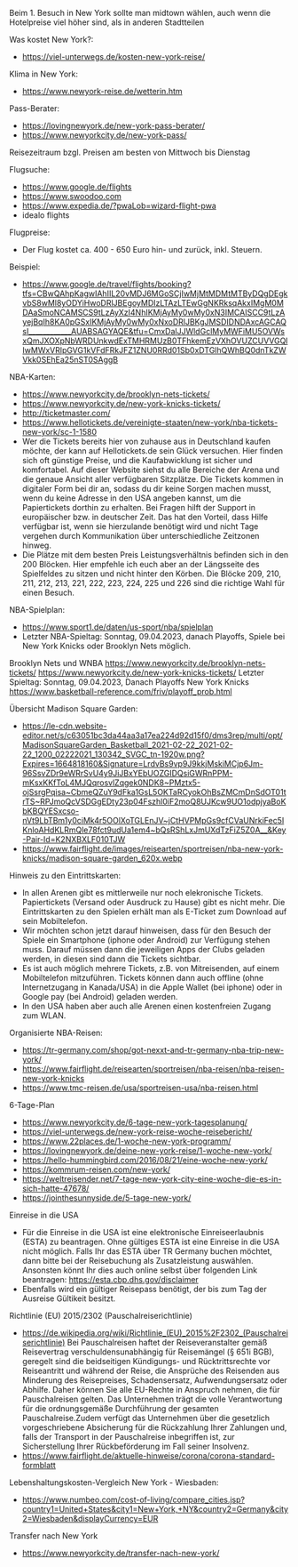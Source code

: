 Beim 1. Besuch in New York sollte man midtown wählen, auch wenn die Hotelpreise viel höher sind, als in anderen Stadtteilen


Was kostet New York?:
- https://viel-unterwegs.de/kosten-new-york-reise/

Klima in New York:
- https://www.newyork-reise.de/wetterin.htm

Pass-Berater:
- https://lovingnewyork.de/new-york-pass-berater/
- https://www.newyorkcity.de/new-york-pass/

Reisezeitraum bzgl. Preisen am besten von Mittwoch bis Dienstag

Flugsuche:
- https://www.google.de/flights
- https://www.swoodoo.com
- https://www.expedia.de/?pwaLob=wizard-flight-pwa
- idealo flights

Flugpreise:
- Der Flug kostet ca. 400 - 650 Euro hin- und zurück, inkl. Steuern.

Beispiel: 
- https://www.google.de/travel/flights/booking?tfs=CBwQAhpKagwIAhIIL20vMDJ6MGoSCjIwMjMtMDMtMTByDQgDEgkvbS8wMl8yODYiHwoDRlJBEgoyMDIzLTAzLTEwGgNKRksqAkxIMgM0MDAaSmoNCAMSCS9tLzAyXzI4NhIKMjAyMy0wMy0xN3IMCAISCC9tLzAyejBqIh8KA0pGSxIKMjAyMy0wMy0xNxoDRlJBKgJMSDIDNDAxcAGCAQsI____________AUABSAGYAQE&tfu=CmxDalJJWldGclMyMWFiMU5OVWsxQmJXOXpNbWRDUnkwdExTMHRMUzB0TFhkemEzVXhOVUZCUVVGQlIwMWxVRlpGVG1kVFdFRkJFZ1ZNU0RRd01Sb0xDTGlhQWhBQ0dnTkZWVkk0SEhEa25nST0SAggB


NBA-Karten:
- https://www.newyorkcity.de/brooklyn-nets-tickets/
- https://www.newyorkcity.de/new-york-knicks-tickets/
- http://ticketmaster.com/
- https://www.hellotickets.de/vereinigte-staaten/new-york/nba-tickets-new-york/sc-1-1580
- Wer die Tickets bereits hier von zuhause aus in Deutschland kaufen möchte, der kann auf Hellotickets.de sein Glück versuchen. Hier finden sich oft günstige Preise, und die Kaufabwicklung ist sicher und komfortabel. Auf dieser Website siehst du alle Bereiche der Arena und die genaue Ansicht aller verfügbaren Sitzplätze. Die Tickets kommen in digitaler Form bei dir an, sodass du dir keine Sorgen machen musst, wenn du keine Adresse in den USA angeben kannst, um die Papiertickets dorthin zu erhalten. Bei Fragen hilft der Support in europäischer bzw. in deutscher Zeit. Das hat den Vorteil, dass Hilfe verfügbar ist, wenn sie hierzulande benötigt wird und nicht Tage vergehen durch Kommunikation über unterschiedliche Zeitzonen hinweg.
- Die Plätze mit dem besten Preis Leistungsverhältnis befinden sich in den 200 Blöcken. Hier empfehle ich euch aber an der Längsseite des Spielfeldes zu sitzen und nicht hinter den Körben. Die Blöcke 209, 210, 211, 212, 213, 221, 222, 223, 224, 225 und 226 sind die richtige Wahl für einen Besuch.

NBA-Spielplan:
- https://www.sport1.de/daten/us-sport/nba/spielplan
- Letzter NBA-Spieltag: Sonntag, 09.04.2023, danach Playoffs, Spiele bei New York Knicks oder Brooklyn Nets möglich.

Brooklyn Nets und WNBA
https://www.newyorkcity.de/brooklyn-nets-tickets/
https://www.newyorkcity.de/new-york-knicks-tickets/
Letzter Spieltag: Sonntag, 09.04.2023, Danach Playoffs
New York Knicks 
https://www.basketball-reference.com/friv/playoff_prob.html

Übersicht Madison Square Garden:
- https://le-cdn.website-editor.net/s/c63051bc3da44aa3a17ea224d92d15f0/dms3rep/multi/opt/MadisonSquareGarden_Basketball_2021-02-22_2021-02-22_1200_02222021_130342_SVGC_tn-1920w.png?Expires=1664818160&Signature=LrdvBs9vp9J9kkjMskiMCjp6Jm-96SsvZDr9eWRrSvU4y9JiJBxYEbUOZGIDQsiGWRnPPM-mKsxKKfToL4MJQqrosvlZqgek0NDK8~PMztx5-ojSsrgPqisa~CbmeQZuY9dFka1GsL5OKTaRCyokOhBsZMCmDnSdOT01trTS~RPJmoQcVSDGgEDty23p04Fszhl0iF2moQ8UJKcw9UO1odpjyaBoKbKBQYESxcso-nVt9LbTBm1y0ciMk4r5OOlXoTGLEnJV~jCtHVPMpGs9cfCVaUNrkiFec5IKnloAHdKLRmQle78fct9udUa1em4~bQsRShLxJmUXdTzFiZ5Z0A__&Key-Pair-Id=K2NXBXLF010TJW
- https://www.fairflight.de/images/reisearten/sportreisen/nba-new-york-knicks/madison-square-garden_620x.webp

Hinweis zu den Eintrittskarten:
- In allen Arenen gibt es mittlerweile nur noch elekronische Tickets. Papiertickets (Versand oder Ausdruck zu Hause) gibt es nicht mehr. Die Eintrittskarten zu den Spielen erhält man als E-Ticket zum Download auf sein Mobiltelefon. 
- Wir möchten schon jetzt darauf hinweisen, dass für den Besuch der Spiele ein Smartphone (iphone oder Android) zur Verfügung stehen muss. Darauf müssen dann die jeweiligen Apps der Clubs geladen werden, in diesen sind dann die Tickets sichtbar. 
- Es ist auch möglich mehrere Tickets, z.B. von Mitreisenden, auf einem Mobiltelefon mitzuführen. Tickets können dann auch offline (ohne Internetzugang in Kanada/USA) in die Apple Wallet (bei iphone) oder in Google pay (bei Android) geladen werden. 
- In den USA haben aber auch alle Arenen einen kostenfreien Zugang zum WLAN.

Organisierte NBA-Reisen:
- https://tr-germany.com/shop/got-nexxt-and-tr-germany-nba-trip-new-york/
- https://www.fairflight.de/reisearten/sportreisen/nba-reisen/nba-reisen-new-york-knicks
- https://www.tmc-reisen.de/usa/sportreisen-usa/nba-reisen.html


6-Tage-Plan
- https://www.newyorkcity.de/6-tage-new-york-tagesplanung/
- https://viel-unterwegs.de/new-york-reise-woche-reisebericht/
- https://www.22places.de/1-woche-new-york-programm/
- https://lovingnewyork.de/deine-new-york-reise/1-woche-new-york/
- https://hello-hummingbird.com/2016/08/21/eine-woche-new-york/
- https://kommrum-reisen.com/new-york/
- https://weltreisender.net/7-tage-new-york-city-eine-woche-die-es-in-sich-hatte-47678/
- https://jointhesunnyside.de/5-tage-new-york/

Einreise in die USA 
- Für die Einreise in die USA ist eine elektronische Einreiseerlaubnis (ESTA) zu beantragen. Ohne gültiges ESTA ist eine Einreise in die USA nicht möglich. Falls Ihr das ESTA über TR Germany buchen möchtet, dann bitte bei der Reisebuchung als Zusatzleistung auswählen. Ansonsten könnt Ihr dies auch online selbst über folgenden Link beantragen: https://esta.cbp.dhs.gov/disclaimer
- Ebenfalls wird ein gültiger Reisepass benötigt, der bis zum Tag der Ausreise Gültikeit besitzt.

Richtlinie (EU) 2015/2302 (Pauschalreiserichtlinie)
- https://de.wikipedia.org/wiki/Richtlinie_(EU)_2015%2F2302_(Pauschalreiserichtlinie)
Bei Pauschalreisen haftet der Reiseveranstalter gemäß Reisevertrag verschuldensunabhängig für Reisemängel (§ 651i BGB), geregelt sind die beidseitigen Kündigungs- und Rücktrittsrechte vor Reiseantritt und während der Reise, die Ansprüche des Reisenden aus Minderung des Reisepreises, Schadensersatz, Aufwendungsersatz oder Abhilfe.
Daher können Sie alle EU-Rechte in Anspruch nehmen, die für Pauschalreisen gelten. Das Unternehmen trägt die volle Verantwortung für die ordnungsgemäße Durchführung der gesamten Pauschalreise.Zudem verfügt das Unternehmen über die gesetzlich vorgeschriebene Absicherung für die Rückzahlung Ihrer Zahlungen und, falls der Transport in der Pauschalreise inbegriffen ist, zur Sicherstellung Ihrer Rückbeförderung im Fall
seiner Insolvenz.
- https://www.fairflight.de/aktuelle-hinweise/corona/corona-standard-formblatt


Lebenshaltungskosten-Vergleich New York - Wiesbaden:
- https://www.numbeo.com/cost-of-living/compare_cities.jsp?country1=United+States&city1=New+York,+NY&country2=Germany&city2=Wiesbaden&displayCurrency=EUR


Transfer nach New York
- https://www.newyorkcity.de/transfer-nach-new-york/


